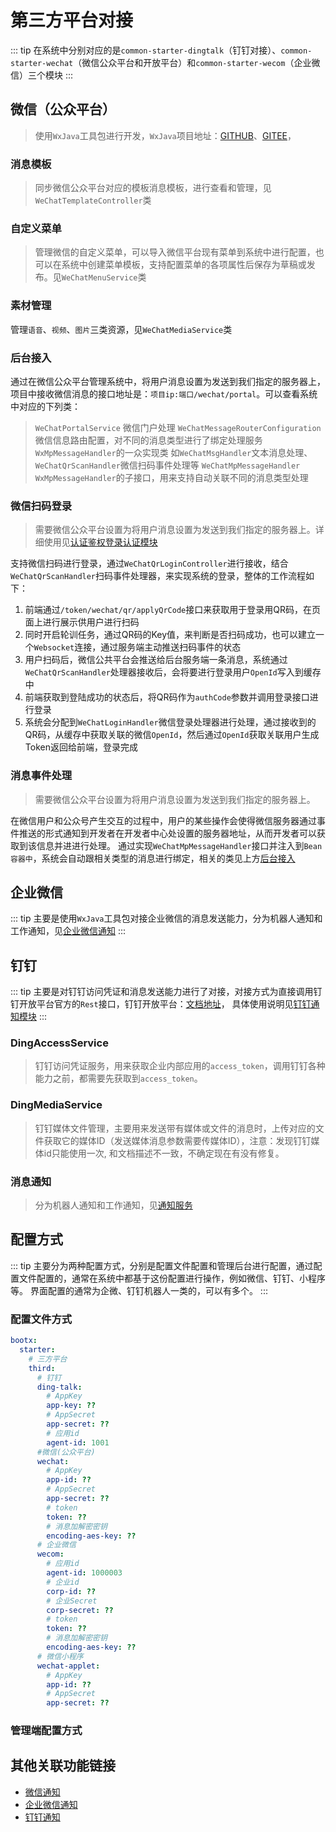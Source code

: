 # 第三方平台对接
::: tip
在系统中分别对应的是`common-starter-dingtalk`（钉钉对接）、`common-starter-wechat`（微信公众平台和开放平台）和`common-starter-wecom`（企业微信）三个模块
:::
## 微信（公众平台）
> 使用`WxJava`工具包进行开发，`WxJava`项目地址：[GITHUB](https://github.com/Wechat-Group/WxJava)、[GITEE](https://gitee.com/binary/weixin-java-tools)，
### 消息模板
> 同步微信公众平台对应的模板消息模板，进行查看和管理，见`WeChatTemplateController`类
### 自定义菜单
> 管理微信的自定义菜单，可以导入微信平台现有菜单到系统中进行配置，也可以在系统中创建菜单模板，支持配置菜单的各项属性后保存为草稿或发布。见`WeChatMenuService`类
### 素材管理
管理`语音`、`视频`、`图片`三类资源，见`WeChatMediaService`类
### 后台接入
通过在微信公众平台管理系统中，将用户消息设置为发送到我们指定的服务器上，项目中接收微信消息的接口地址是：`项目ip:端口/wechat/portal`。可以查看系统中对应的下列类：
> `WeChatPortalService` 微信门户处理
> `WeChatMessageRouterConfiguration` 微信信息路由配置，对不同的消息类型进行了绑定处理服务
> `WxMpMessageHandler`的一众实现类 如`WeChatMsgHandler`文本消息处理、`WeChatQrScanHandler`微信扫码事件处理等
> `WeChatMpMessageHandler` `WxMpMessageHandler`的子接口，用来支持自动关联不同的消息类型处理
### 微信扫码登录
> 需要微信公众平台设置为将用户消息设置为发送到我们指定的服务器上。详细使用见[认证鉴权登录认证模块](../service/iam/认证鉴权.md#登录认证)

支持微信扫码进行登录，通过`WeChatQrLoginController`进行接收，结合`WeChatQrScanHandler`扫码事件处理器，来实现系统的登录，整体的工作流程如下：
1. 前端通过`/token/wechat/qr/applyQrCode`接口来获取用于登录用QR码，在页面上进行展示供用户进行扫码
2. 同时开启轮训任务，通过QR码的Key值，来判断是否扫码成功，也可以建立一个`Websocket`连接，通过服务端主动推送扫码事件的状态
3. 用户扫码后，微信公共平台会推送给后台服务端一条消息，系统通过`WeChatQrScanHandler`处理器接收后，会将要进行登录用户`OpenId`写入到缓存中
4. 前端获取到登陆成功的状态后，将QR码作为`authCode`参数并调用登录接口进行登录
5. 系统会分配到`WeChatLoginHandler`微信登录处理器进行处理，通过接收到的QR码，从缓存中获取关联的微信`OpenId`，然后通过`OpenId`获取关联用户生成Token返回给前端，登录完成
### 消息事件处理
> 需要微信公众平台设置为将用户消息设置为发送到我们指定的服务器上。

在微信用户和公众号产生交互的过程中，用户的某些操作会使得微信服务器通过事件推送的形式通知到开发者在开发者中心处设置的服务器地址，从而开发者可以获取到该信息并进进行处理。
通过实现`WeChatMpMessageHandler`接口并注入到`Bean容器中`，系统会自动跟相关类型的消息进行绑定，相关的类见上方[后台接入](#后台接入)
## 企业微信
::: tip
主要是使用`WxJava`工具包对接企业微信的消息发送能力，分为机器人通知和工作通知，见[企业微信通知](../service/notice/企业微信通知.md)
:::
## 钉钉
::: tip
主要是对钉钉访问凭证和消息发送能力进行了对接，对接方式为直接调用钉钉开放平台官方的`Rest`接口，钉钉开放平台：[文档地址](https://open.dingtalk.com/document/)，
具体使用说明见[钉钉通知模块](../service/notice/钉钉通知.md)
:::

### DingAccessService
> 钉钉访问凭证服务，用来获取企业内部应用的`access_token`，调用钉钉各种能力之前，都需要先获取到`access_token`。

### DingMediaService
> 钉钉媒体文件管理，主要用来发送带有媒体或文件的消息时，上传对应的文件获取它的媒体ID（发送媒体消息参数需要传媒体ID），注意：发现钉钉媒体id只能使用一次,
> 和文档描述不一致，不确定现在有没有修复。
### 消息通知
> 分为机器人通知和工作通知，见[通知服务](../service/notice/通知服务.md)

## 配置方式
::: tip
主要分为两种配置方式，分别是配置文件配置和管理后台进行配置，通过配置文件配置的，通常在系统中都基于这份配置进行操作，例如微信、钉钉、小程序等。
界面配置的通常为企微、钉钉机器人一类的，可以有多个。
:::
### 配置文件方式
```yaml
bootx:   
  starter:
    # 三方平台
    third:
      # 钉钉
      ding-talk:
        # AppKey
        app-key: ??
        # AppSecret
        app-secret: ??
        # 应用id
        agent-id: 1001
      #微信(公众平台)
      wechat:
        # AppKey
        app-id: ??
        # AppSecret
        app-secret: ??
        # token
        token: ??
        # 消息加解密密钥
        encoding-aes-key: ??
      # 企业微信
      wecom:
        # 应用id
        agent-id: 1000003
        # 企业id
        corp-id: ??
        # 企业Secret
        corp-secret: ??
        # token
        token: ??
        # 消息加解密密钥
        encoding-aes-key: ??
      # 微信小程序
      wechat-applet:
        # AppKey
        app-id: ??
        # AppSecret
        app-secret: ??
```
### 管理端配置方式

## 其他关联功能链接
- [微信通知](../service/notice/微信通知.md)
- [企业微信通知](../service/notice/企业微信通知.md)
- [钉钉通知](../service/notice/钉钉通知.md)
